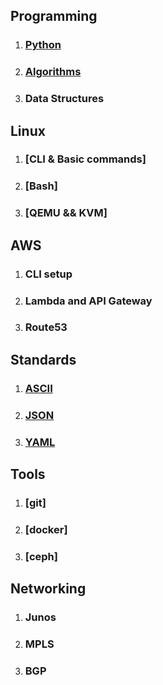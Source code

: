 ## Programming
1. ### [Python](Programming/Python.md)
2. ### [Algorithms](Programming/Algorithms.md)
3. ### Data Structures
## Linux
1. ### [CLI & Basic commands]
2. ### [Bash]
3. ### [QEMU && KVM]
## AWS
1. ### CLI setup
2. ### Lambda and API Gateway
3. ### Route53
## Standards
1. ### [ASCII](Standards/ASCII.md)
2. ### [JSON](Standards/JSON.md)
3. ### [YAML](Standards/YAML.md)
## Tools
1. ### [git]
2. ### [docker]
3. ### [ceph]
## Networking
1. ### Junos
2. ### MPLS
3. ### BGP
